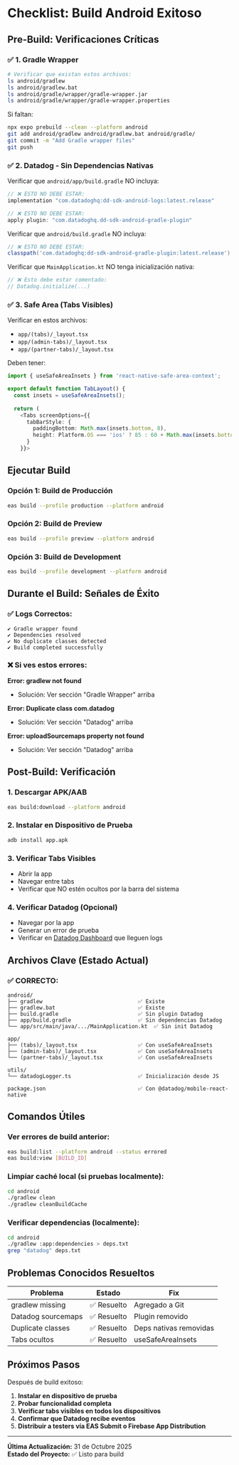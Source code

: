 # Checklist: Build Android Exitoso

## Pre-Build: Verificaciones Críticas

### ✅ 1. Gradle Wrapper
```bash
# Verificar que existan estos archivos:
ls android/gradlew
ls android/gradlew.bat
ls android/gradle/wrapper/gradle-wrapper.jar
ls android/gradle/wrapper/gradle-wrapper.properties
```

Si faltan:
```bash
npx expo prebuild --clean --platform android
git add android/gradlew android/gradlew.bat android/gradle/
git commit -m "Add Gradle wrapper files"
git push
```

### ✅ 2. Datadog - Sin Dependencias Nativas
Verificar que `android/app/build.gradle` NO incluya:
```gradle
// ❌ ESTO NO DEBE ESTAR:
implementation "com.datadoghq:dd-sdk-android-logs:latest.release"

// ❌ ESTO NO DEBE ESTAR:
apply plugin: "com.datadoghq.dd-sdk-android-gradle-plugin"
```

Verificar que `android/build.gradle` NO incluya:
```gradle
// ❌ ESTO NO DEBE ESTAR:
classpath('com.datadoghq:dd-sdk-android-gradle-plugin:latest.release')
```

Verificar que `MainApplication.kt` NO tenga inicialización nativa:
```kotlin
// ❌ Esto debe estar comentado:
// Datadog.initialize(...)
```

### ✅ 3. Safe Area (Tabs Visibles)
Verificar en estos archivos:
- `app/(tabs)/_layout.tsx`
- `app/(admin-tabs)/_layout.tsx`
- `app/(partner-tabs)/_layout.tsx`

Deben tener:
```typescript
import { useSafeAreaInsets } from 'react-native-safe-area-context';

export default function TabLayout() {
  const insets = useSafeAreaInsets();
  
  return (
    <Tabs screenOptions={{
      tabBarStyle: {
        paddingBottom: Math.max(insets.bottom, 8),
        height: Platform.OS === 'ios' ? 85 : 60 + Math.max(insets.bottom, 0),
      }
    }}>
```

## Ejecutar Build

### Opción 1: Build de Producción
```bash
eas build --profile production --platform android
```

### Opción 2: Build de Preview
```bash
eas build --profile preview --platform android
```

### Opción 3: Build de Development
```bash
eas build --profile development --platform android
```

## Durante el Build: Señales de Éxito

### ✅ Logs Correctos:
```
✔ Gradle wrapper found
✔ Dependencies resolved
✔ No duplicate classes detected
✔ Build completed successfully
```

### ❌ Si ves estos errores:

**Error: gradlew not found**
- Solución: Ver sección "Gradle Wrapper" arriba

**Error: Duplicate class com.datadog**
- Solución: Ver sección "Datadog" arriba

**Error: uploadSourcemaps property not found**
- Solución: Ver sección "Datadog" arriba

## Post-Build: Verificación

### 1. Descargar APK/AAB
```bash
eas build:download --platform android
```

### 2. Instalar en Dispositivo de Prueba
```bash
adb install app.apk
```

### 3. Verificar Tabs Visibles
- Abrir la app
- Navegar entre tabs
- Verificar que NO estén ocultos por la barra del sistema

### 4. Verificar Datadog (Opcional)
- Navegar por la app
- Generar un error de prueba
- Verificar en [Datadog Dashboard](https://app.datadoghq.com) que lleguen logs

## Archivos Clave (Estado Actual)

### ✅ CORRECTO:
```
android/
├── gradlew                              ✅ Existe
├── gradlew.bat                          ✅ Existe
├── build.gradle                         ✅ Sin plugin Datadog
├── app/build.gradle                     ✅ Sin dependencias Datadog
└── app/src/main/java/.../MainApplication.kt  ✅ Sin init Datadog

app/
├── (tabs)/_layout.tsx                   ✅ Con useSafeAreaInsets
├── (admin-tabs)/_layout.tsx             ✅ Con useSafeAreaInsets
└── (partner-tabs)/_layout.tsx           ✅ Con useSafeAreaInsets

utils/
└── datadogLogger.ts                     ✅ Inicialización desde JS

package.json                             ✅ Con @datadog/mobile-react-native
```

## Comandos Útiles

### Ver errores de build anterior:
```bash
eas build:list --platform android --status errored
eas build:view [BUILD_ID]
```

### Limpiar caché local (si pruebas localmente):
```bash
cd android
./gradlew clean
./gradlew cleanBuildCache
```

### Verificar dependencias (localmente):
```bash
cd android
./gradlew :app:dependencies > deps.txt
grep "datadog" deps.txt
```

## Problemas Conocidos Resueltos

| Problema | Estado | Fix |
|----------|--------|-----|
| gradlew missing | ✅ Resuelto | Agregado a Git |
| Datadog sourcemaps | ✅ Resuelto | Plugin removido |
| Duplicate classes | ✅ Resuelto | Deps nativas removidas |
| Tabs ocultos | ✅ Resuelto | useSafeAreaInsets |

## Próximos Pasos

Después de build exitoso:

1. **Instalar en dispositivo de prueba**
2. **Probar funcionalidad completa**
3. **Verificar tabs visibles en todos los dispositivos**
4. **Confirmar que Datadog recibe eventos**
5. **Distribuir a testers vía EAS Submit o Firebase App Distribution**

---

**Última Actualización:** 31 de Octubre 2025  
**Estado del Proyecto:** ✅ Listo para build

